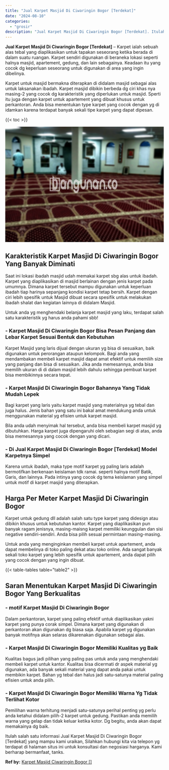 ```yaml
---
title: "Jual Karpet Masjid Di Ciwaringin Bogor [Terdekat]"
date: "2024-08-10"
categories: 
  - "grosir"
description: "Jual Karpet Masjid Di Ciwaringin Bogor [Terdekat]. Itulah salah satu informasi Jual Karpet Masjid Di Ciwaringin Bogor [Terdekat] yang mampu kami uraikan, S..."
---
```


**Jual Karpet Masjid Di Ciwaringin Bogor \[Terdekat\]** – Karpet ialah sebuah alas tebal yang diaplikasikan untuk tapakan seseorang ketika berada di dalam suatu ruangan. Karpet sendiri digunakan di beraneka lokasi seperti halnya masjid, apartement, gedung, dan lain sebagainya. Keadaan itu yang cocok dg keperluan seseorang untuk digunakan di area yang ingin dibelinya.

Karpet untuk masjid bermakna diterapkan di didalam masjid sebagai alas untuk laksanakan ibadah. Karpet masjid dibikin berbeda dg ciri khas nya masing-2 yang cocok dg karakteristik yang diperlukan untuk masjid. Sperti itu juga dengan karpet untuk apartement yang dibuat khusus untuk perkantoran. Anda bisa menentukan type karpet yang cocok dengan yg di idamkan karena terdapat banyak sekali tipe karpet yang dapat dipesan.

{{< toc >}}

![Jual Karpet Masjid Di Ciwaringin Bogor [Terdekat]](/images/grosir-karpet-murah-63.png)

## Karakteristik Karpet Masjid Di Ciwaringin Bogor Yang Banyak Diminati

Saat ini lokasi ibadah masjid udah memakai karpet sbg alas untuk ibadah. Karpet yang diaplikasikan di masjid berlainan dengan jenis karpet pada umumnya. Dimana karpet tersebut mampu digunakan untuk keperluan ibadah tiap harinya sepanjang kondisi karpet tetap bersih. Karpet dengan ciri lebih spesifik untuk Masjid dibuat secara spesifik untuk melakukan ibadah shalat dan kegiatan lainnya di didalam Masjid.

Untuk anda yg menghendaki belanja karpet masjid yang laku, terdapat salah satu karakteristik yg harus anda pahami sbb!

### \- Karpet Masjid Di Ciwaringin Bogor Bisa Pesan Panjang dan Lebar Karpet Sesuai Bentuk dan Kebutuhan

Karpet Masjid yang laris dijual dengan ukuran yg bisa di sesuaikan, baik digunakan untuk perorangan ataupun kelompok. Bagi anda yang mendambakan membeli karpet masjid dapat amat efektif untuk memliih size yang panjang dan bisa di sesuaikan. Jika anda memesannya, anda bisa memilih ukuran di di dalam masjid lebih dahulu sehingga pembuat karpet bisa membikinnya secara tepat.

### \- Karpet Masjid Di Ciwaringin Bogor Bahannya Yang Tidak Mudah Lepek

Bagi karpet yang laris yaitu karpet masjid yang materialnya yg tebal dan juga halus. Jenis bahan yang satu ini bakal amat mendukung anda untuk menggunakan material yg efisien untuk karpet masjid.

Bila anda udah menyimak hal tersebut, anda bisa membeli karpet masjid yg dibutuhkan. Harga karpet juga dipengaruhi oleh sebagian segi di atas, anda bisa memesannya yang cocok dengan yang dicari.

### \- Di Jual Karpet Masjid Di Ciwaringin Bogor \[Terdekat\] Model Karpetnya Simpel

Karena untuk ibadah, maka type motif karpet yg paling laris adalah bermotifkan berkenaan keislaman tdk ramai. seperti halnya motif Batik, Garis, dan lainnya. Pada intinya yang cocok dg tema keislaman yang simpel untuk motif di karpet masjid yang diterapkan.

## Harga Per Meter Karpet Masjid Di Ciwaringin Bogor

Karpet untuk gedung dll adalah salah satu type karpet yang didesign atau dibikin khusus untuk kebutuhan kantor. Karpet yang diaplikasikan pun banyak ragam jenisnya, masing-maisng karpet memiliki keunggulan dan sisi negative sendiri-sendiri. Anda bisa pilih sesuai permintaan masing-masing.

Untuk anda yang menginginkan membeli karpet untuk apartement, anda dapat membelinya di toko paling dekat atau toko online. Ada sangat banyak sekali toko karpet yang lebih spesifik untuk apartement, anda dapat pilih yang cocok dengan yang ingin dibuat.

{{< table-tables table="table2" >}}

## Saran Menentukan Karpet Masjid Di Ciwaringin Bogor Yang Berkualitas

### \- motif Karpet Masjid Di Ciwaringin Bogor

Dalam perkantoran, karpet yang paling efektif untuk diaplikasikan yakni karpet yang punya corak simpel. Dimana karpet yang digunakan di perkantoran akan digunakan dg biasa saja. Apabila karpet yg digunakan banyak motifnya akan selaras dikarenakan digunakan sebagai alas.

### \- Karpet Masjid Di Ciwaringin Bogor Memiliki Kualitas yg Baik

Kualitas bagus jadi pilihan yang paling pas untuk anda yang menghendaki membeli karpet untuk kantor. Kualitas bisa dicermati dr aspek material yg digunakan, ada banyak sekali material yang dapat anda pakai untuk membikin karpet. Bahan yg tebal dan halus jadi satu-satunya material paling efisien untuk anda pilih.

### \- Karpet Masjid Di Ciwaringin Bogor Memiliki Warna Yg Tidak Terlihat Kotor

Pemilihan warna terhitung menjadi satu-satunya perihal penting yg perlu anda ketahui didalam pilih-2 karpet untuk gedung. Pastikan anda memilih warna yang gelap dan tidak keluar ketika kotor. Dg begitu, anda akan dapat memakainya dg baik.

Itulah salah satu informasi Jual Karpet Masjid Di Ciwaringin Bogor \[Terdekat\] yang mampu kami uraikan, Silahkan hubungi kita via telepon yg terdapat di halaman situs ini untuk konsultasi dan negosiasi harganya. Kami berharap bermanfaat, tanks.

**Ref by:**  [Karpet Masjid Ciwaringin Bogor []](https://id.wikipedia.org/wiki/Karpet)
